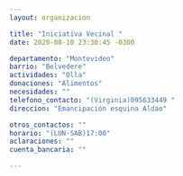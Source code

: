 ```yaml
---
layout: organizacion

title: "Iniciativa Vecinal "
date: 2020-08-10 23:30:45 -0300

departamento: "Montevideo"
barrio: "Belvedere"
actividades: "Olla"
donaciones: "Alimentos"
necesidades: ""
telefono_contacto: "(Virginia)095633449 "
direccion: "Emancipación esquina Aldao"

otros_contactos: ""
horario: "(LUN-SAB)17:00"
aclaraciones: ""
cuenta_bancaria: ""

---
```

